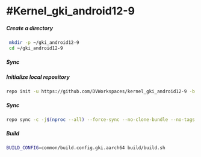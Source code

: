# #Kernel_gki_android12-9 #

##### Create a directory #####
```bash
 mkdir -p ~/gki_android12-9
 cd ~/gki_android12-9

```

##### Sync #####
##### Initialize local repository #####
```bash
repo init -u https://github.com/DVWorkspaces/kernel_gki_android12-9 -b main
```

##### Sync #####
```bash
repo sync -c -j$(nproc --all) --force-sync --no-clone-bundle --no-tags
```

##### Build #####
```bash
BUILD_CONFIG=common/build.config.gki.aarch64 build/build.sh
```
